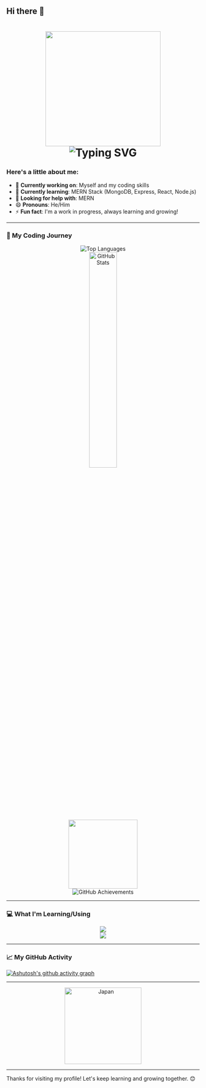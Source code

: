 ## Hi there 👋
<h1 align="center">
    <img src="https://media.tenor.com/OjzCsUydYUEAAAAM/cute-cha-pri.gif" width="300">  
    <br>
    <img src="https://readme-typing-svg.herokuapp.com/?color=000000&size=35&center=true&vCenter=true&width=500&height=70&duration=4000&lines=Hi+There!+👋;+I'm+Renato!" alt="Typing SVG" />
</h1>


### Here's a little about me:

- 🔭 **Currently working on**: Myself and my coding skills  
- 🌱 **Currently learning**: MERN Stack (MongoDB, Express, React, Node.js)  
- 🤔 **Looking for help with**: MERN  
- 😄 **Pronouns**: He/Him  
- ⚡ **Fun fact**: I'm a work in progress, always learning and growing!  

---

### 🚀 My Coding Journey

<p align="center">
  <img src="https://github-readme-stats.vercel.app/api/top-langs/?username=princeren-36&layout=compact&theme=radical" alt="Top Languages"/><br />
  <a href="https://github.com/anuraghazra/github-readme-stats">
    <img width="38%" src="https://github-readme-stats.vercel.app/api?username=princeren-36&show_icons=true&theme=radical&rank_icon=github" alt="GitHub Stats"/>
  </a><br />
  <img height="180em" src="https://github-readme-streak-stats.herokuapp.com/?user=princeren-36&theme=radical" /><br />
  <img src="https://github-profile-trophy.vercel.app/?username=princeren-36&theme=radical" alt="GitHub Achievements"/>
</p>

---

### 💻 What I'm Learning/Using

<p align="center">
  <img src="https://skillicons.dev/icons?i=java,cs,dotnet,kotlin,python,js,html,css,express,react,nodejs" /><br>
  <img src="https://skillicons.dev/icons?i=mysql,vscode,visualstudio,androidstudio,windows,linux,git,github" />
</p>

---

### 📈 My GitHub Activity

[![Ashutosh's github activity graph](https://github-readme-activity-graph.vercel.app/graph?username=princeren-36&theme=react-dark)](https://github.com/ashutosh00710/github-readme-activity-graph)

---

<p align="center">
  <img src="https://i.pinimg.com/originals/60/a5/85/60a58511e5c70a418ac743f7df8134fa.gif" width="200" alt="Japan"/>
</p>

---


Thanks for visiting my profile! Let's keep learning and growing together. 😊

